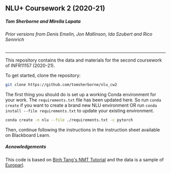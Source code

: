 NLU+ Coursework 2 (2020-21)
---
##### Tom Sherborne and Mirella Lapata

###### Prior versions from Denis Emelin, Jon Mallinson, Ida Szubert and Rico Sennrich 

---
This repository contains the data and materials for the second coursework of INFR11157 (2020-21).

To get started, clone the repository:
```bash
git clone https://github.com/tomsherborne/nlu_cw2
```
The first thing you should do is set up a working Conda environment for your work. The `requirements.txt` file has been updated here. So run `conda create` if you want to create a brand new NLU environment OR run `conda install --file requirements.txt` to update your existing environment.

```bash
conda create -n nlu --file ./requirements.txt -c pytorch
```
Then, continue following the instructions in the instruction sheet available on Blackboard Learn.

##### Acnowledgements
This code is based on [Binh Tang's NMT Tutorial](https://github.com/tangbinh/machine-translation) and the data is a sample
of [Europarl](http://www.statmt.org/europarl/).


 